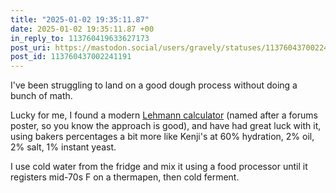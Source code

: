 ```yaml
---
title: "2025-01-02 19:35:11.87"
date: 2025-01-02 19:35:11.87 +00
in_reply_to: 113760419633627173
post_uri: https://mastodon.social/users/gravely/statuses/113760437002241191
post_id: 113760437002241191
---
```

I've been struggling to land on a good dough process without doing a bunch of math.

Lucky for me, I found a modern [Lehmann calculator]( [https://burner.com/pizza/calc/](https://burner.com/pizza/calc/)) (named after a forums poster, so you know the approach is good), and have had great luck with it, using bakers percentages a bit more like Kenji's at 60% hydration, 2% oil, 2% salt, 1% instant yeast.

I use cold water from the fridge and mix it using a food processor until it registers mid-70s F on a thermapen, then cold ferment.


